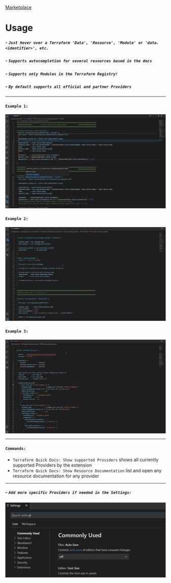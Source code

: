 [Marketplace](https://marketplace.visualstudio.com/items?itemName=LemurDaniel.terraform-quick-docs)

# Usage

##### - `Just hover over a Terraform 'Data', 'Resource', 'Module' or 'data.<identifier>', etc.`

##### - `Supports autocompletion for several resources based in the docs`

##### - `Supports only Modules in the Terraform Registry!`

##### - `By default supports all official and partner Providers`

---

#### `Example 1:`

![example-1](.resources/terraform-quick-docs-1.gif)


#### `Example 2:`

![example-2](.resources/terraform-quick-docs-5.gif)

#### `Example 3:`

![example-3](.resources/terraform-quick-docs-3.gif)

---

#### `Commands:`

- `Terraform Quick Docs: Show supported Providers` shows all currently supported Providers by the extension
- `Terraform Quick Docs: Show Resource Documentation` list and open any resource documentation for any provider

---


##### - `Add more specific Providers if needed in the Settings:`

![settings](.resources/terraform-quick-docs-4.gif)
